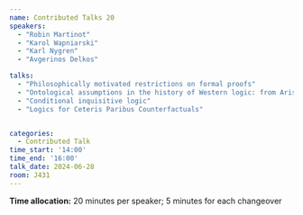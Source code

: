 ```yaml
---
name: Contributed Talks 20
speakers: 
  - "Robin Martinot"
  - "Karol Wapniarski"
  - "Karl Nygren"
  - "Avgerinos Delkos"

talks: 
  - "Philosophically motivated restrictions on formal proofs"
  - "Ontological assumptions in the history of Western logic: from Aristotelian syllogistic to Boolean algebra"
  - "Conditional inquisitive logic"
  - "Logics for Ceteris Paribus Counterfactuals"


categories:
  - Contributed Talk
time_start: '14:00'
time_end: '16:00'
talk_date: 2024-06-28
room: J431
---
```

**Time allocation:** 20 minutes per speaker; 5 minutes for each changeover

